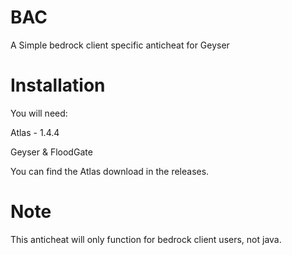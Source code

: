 # BAC
A Simple bedrock client specific anticheat for Geyser

# Installation
You will need:

Atlas - 1.4.4

Geyser & FloodGate

You can find the Atlas download in the releases.

# Note
This anticheat will only function for bedrock client users, not java.
